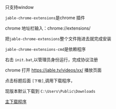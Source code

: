 只支持window

`jable-chrome-extensions`是chrome 插件

chrome 地址栏输入：chrome://extensions/

把`jable-chrome-extensions`整个文件拖进去就完成安装

`jable-chrome-extensions-cmd`是依赖程序

右击 `init.bat`,以管理员身份运行，完成协议注册

chrome 打开 https://jable.tv/videos/xx/ 播放页面

点击标题后面 `[下载]`,调用下载程序，

现版本默认下载到 `C:\Users\Public\Downloads`

[主下载程序](https://github.com/nilaoda/N_m3u8DL-CLI)

